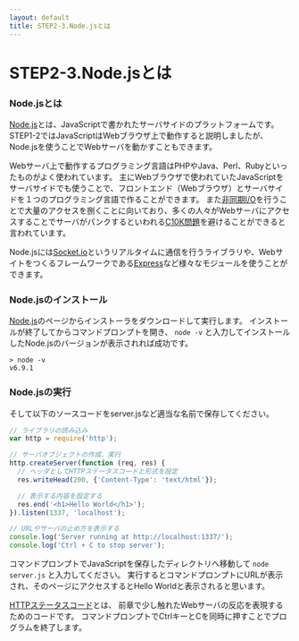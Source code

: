 ```yaml
---
layout: default
title: STEP2-3.Node.jsとは
---
```

# STEP2-3.Node.jsとは

### Node.jsとは
[Node.js](http://nodejs.org/)とは、JavaScriptで書かれたサーバサイドのプラットフォームです。
STEP1-2ではJavaScriptはWebブラウザ上で動作すると説明しましたが、Node.jsを使うことでWebサーバを動かすこともできます。

Webサーバ上で動作するプログラミング言語はPHPやJava、Perl、Rubyといったものがよく使われています。
主にWebブラウザで使われていたJavaScriptをサーバサイドでも使うことで、フロントエンド（Webブラウザ）とサーバサイドを１つのプログラミング言語で作ることができます。
また[非同期I/O](http://ja.wikipedia.org/wiki/%E9%9D%9E%E5%90%8C%E6%9C%9FIO)を行うことで大量のアクセスを捌くことに向いており、多くの人々がWebサーバにアクセスすることでサーバがパンクするといわれる[C10K問題](http://www.hyuki.com/yukiwiki/wiki.cgi?TheC10kProblem#i1)を避けることができると言われています。

Node.jsには[Socket.io](http://socket.io/)というリアルタイムに通信を行うライブラリや、Webサイトをつくるフレームワークである[Express](http://expressjs.com/)など様々なモジュールを使うことができます。

### Node.jsのインストール
[Node.js](http://nodejs.org/)のページからインストーラをダウンロードして実行します。
インストールが終了してからコマンドプロンプトを開き、 ``` node -v ``` と入力してインストールしたNode.jsのバージョンが表示されれば成功です。

```
> node -v
v6.9.1
```

### Node.jsの実行
そして以下のソースコードをserver.jsなど適当な名前で保存してください。

```js
// ライブラリの読み込み
var http = require('http');

// サーバオブジェクトの作成、実行
http.createServer(function (req, res) {
  // ヘッダとしてHTTPステータスコードと形式を設定
  res.writeHead(200, {'Content-Type': 'text/html'});

  // 表示する内容を設定する
  res.end('<h1>Hello World</h1>');
}).listen(1337, 'localhost');

// URLやサーバの止め方を表示する
console.log('Server running at http://localhost:1337/');
console.log('Ctrl + C to stop server');
```
コマンドプロンプトでJavaScriptを保存したディレクトリへ移動して ``` node server.js ``` と入力してください。
実行するとコマンドプロンプトにURLが表示され、そのページにアクセスするとHello Worldと表示されると思います。

[HTTPステータスコード](http://ja.wikipedia.org/wiki/HTTP%E3%82%B9%E3%83%86%E3%83%BC%E3%82%BF%E3%82%B9%E3%82%B3%E3%83%BC%E3%83%89)とは、
前章で少し触れたWebサーバの反応を表現するためのコードです。
コマンドプロンプトでCtrlキーとCを同時に押すことでプログラムを終了します。
